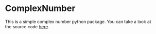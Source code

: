 # ComplexNumber

This is a simple complex number python package.
You can take a look at the source code [here](https://github.com/Enzo1603/ComplexNumber).
